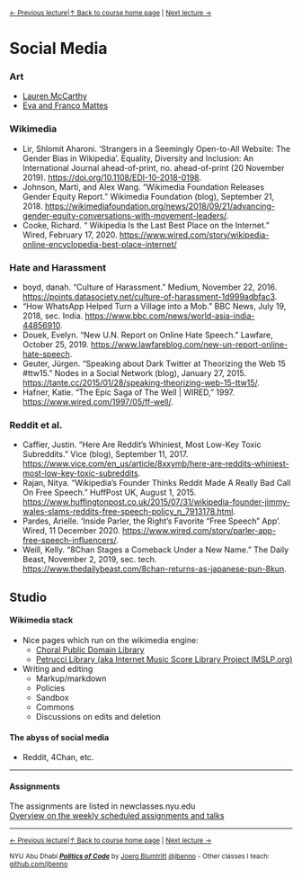 <sup>[&larr; Previous lecture](/files/03.md)|[&uarr; Back to course home page](/README.md) | [Next lecture &rarr;](/files/05.md)</sup>  

# Social Media

### Art
- [Lauren McCarthy](https://lauren-mccarthy.com/)
- [Eva and Franco Mattes](https://0100101110101101.org/)

### Wikimedia
- Lir, Shlomit Aharoni. ‘Strangers in a Seemingly Open-to-All Website: The Gender Bias in Wikipedia’. Equality, Diversity and Inclusion: An International Journal ahead-of-print, no. ahead-of-print (20 November 2019). https://doi.org/10.1108/EDI-10-2018-0198.
- Johnson, Marti, and Alex Wang. “Wikimedia Foundation Releases Gender Equity Report.” Wikimedia Foundation (blog), September 21, 2018. https://wikimediafoundation.org/news/2018/09/21/advancing-gender-equity-conversations-with-movement-leaders/.
- Cooke, Richard. “ Wikipedia Is the Last Best Place on the Internet.” Wired, February 17, 2020. https://www.wired.com/story/wikipedia-online-encyclopedia-best-place-internet/

### Hate and Harassment
- boyd, danah. “Culture of Harassment.” Medium, November 22, 2016. https://points.datasociety.net/culture-of-harassment-1d999adbfac3.
- “How WhatsApp Helped Turn a Village into a Mob.” BBC News, July 19, 2018, sec. India. https://www.bbc.com/news/world-asia-india-44856910.
- Douek, Evelyn. “New U.N. Report on Online Hate Speech.” Lawfare, October 25, 2019. https://www.lawfareblog.com/new-un-report-online-hate-speech.
- Geuter, Jürgen. “Speaking about Dark Twitter at Theorizing the Web 15 #ttw15.” Nodes in a Social Network (blog), January 27, 2015. https://tante.cc/2015/01/28/speaking-theorizing-web-15-ttw15/.
- Hafner, Katie. “The Epic Saga of The Well | WIRED,” 1997. https://www.wired.com/1997/05/ff-well/.

### Reddit et al.
- Caffier, Justin. “Here Are Reddit’s Whiniest, Most Low-Key Toxic Subreddits.” Vice (blog), September 11, 2017. https://www.vice.com/en_us/article/8xxymb/here-are-reddits-whiniest-most-low-key-toxic-subreddits.
- Rajan, Nitya. “Wikipedia’s Founder Thinks Reddit Made A Really Bad Call On Free Speech.” HuffPost UK, August 1, 2015. https://www.huffingtonpost.co.uk/2015/07/31/wikipedia-founder-jimmy-wales-slams-reddits-free-speech-policy_n_7913178.html.
- Pardes, Arielle. ‘Inside Parler, the Right’s Favorite “Free Speech” App’. Wired, 11 December 2020. https://www.wired.com/story/parler-app-free-speech-influencers/.
- Weill, Kelly. “8Chan Stages a Comeback Under a New Name.” The Daily Beast, November 2, 2019, sec. tech. https://www.thedailybeast.com/8chan-returns-as-japanese-pun-8kun.


## Studio
#### Wikimedia stack
- Nice pages which run on the wikimedia engine:
    - [Choral Public Domain Library](http://www1.cpdl.org/wiki/index.php/Main_Page)
    - [Petrucci Library (aka Internet Music Score Library Project IMSLP.org)](https://imslp.org/wiki/Main_Page)
- Writing and editing
    - Markup/markdown
    - Policies
    - Sandbox
    - Commons
    - Discussions on edits and deletion

#### The abyss of social media
- Reddit, 4Chan, etc.

***

#### Assignments
The assignments are listed in newclasses.nyu.edu  
[Overview on the weekly scheduled assignments and talks](https://docs.google.com/spreadsheets/d/15ZQVsHbdcMrUzVLIkae5IOQ4I0IY2HdLl63t61t5VSo/edit?usp=sharing)  


***
<sup>[&larr; Previous lecture](/files/03.md)|[&uarr; Back to course home page](/README.md) | [Next lecture &rarr;](/files/05.md)</sup>  
  
<sup>NYU Abu Dhabi ***[Politics of Code](/README.md)*** by [Joerg Blumtritt](https://jbenno.net) [@jbenno](https://twitter.com/jbenno) - Other classes I teach: [github.com/jbenno](https://github.com/jbenno/teaching/blob/master/README.md)</sup>
